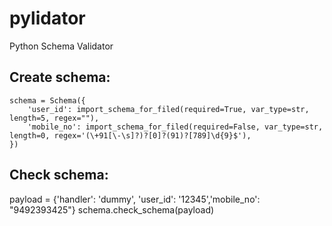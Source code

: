 # pylidator
Python Schema Validator

## Create schema:
```
schema = Schema({
    'user_id': import_schema_for_filed(required=True, var_type=str, length=5, regex=""),
    'mobile_no': import_schema_for_filed(required=False, var_type=str, length=0, regex='(\+91[\-\s]?)?[0]?(91)?[789]\d{9}$'),
})
```

## Check schema:

payload = {'handler': 'dummy', 'user_id': '12345','mobile_no': "9492393425"}
schema.check_schema(payload)
